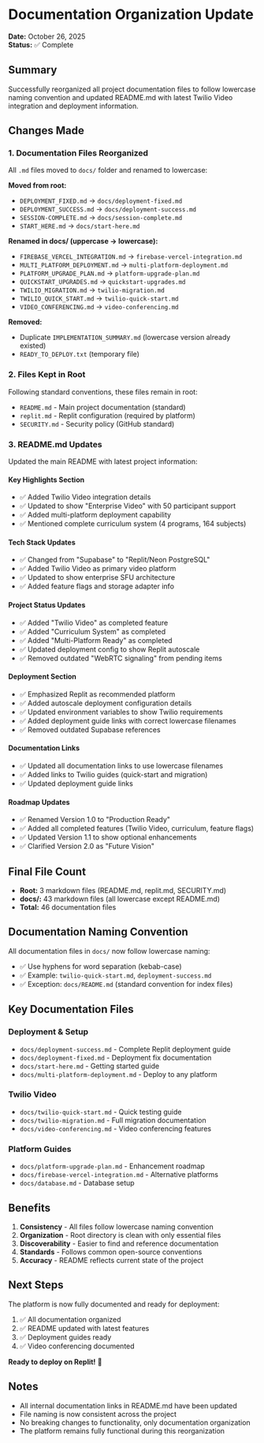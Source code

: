 # Documentation Organization Update

**Date:** October 26, 2025  
**Status:** ✅ Complete

## Summary

Successfully reorganized all project documentation files to follow lowercase naming convention and updated README.md with latest Twilio Video integration and deployment information.

## Changes Made

### 1. Documentation Files Reorganized

All `.md` files moved to `docs/` folder and renamed to lowercase:

**Moved from root:**
- `DEPLOYMENT_FIXED.md` → `docs/deployment-fixed.md`
- `DEPLOYMENT_SUCCESS.md` → `docs/deployment-success.md`
- `SESSION-COMPLETE.md` → `docs/session-complete.md`
- `START_HERE.md` → `docs/start-here.md`

**Renamed in docs/ (uppercase → lowercase):**
- `FIREBASE_VERCEL_INTEGRATION.md` → `firebase-vercel-integration.md`
- `MULTI_PLATFORM_DEPLOYMENT.md` → `multi-platform-deployment.md`
- `PLATFORM_UPGRADE_PLAN.md` → `platform-upgrade-plan.md`
- `QUICKSTART_UPGRADES.md` → `quickstart-upgrades.md`
- `TWILIO_MIGRATION.md` → `twilio-migration.md`
- `TWILIO_QUICK_START.md` → `twilio-quick-start.md`
- `VIDEO_CONFERENCING.md` → `video-conferencing.md`

**Removed:**
- Duplicate `IMPLEMENTATION_SUMMARY.md` (lowercase version already existed)
- `READY_TO_DEPLOY.txt` (temporary file)

### 2. Files Kept in Root

Following standard conventions, these files remain in root:
- `README.md` - Main project documentation (standard)
- `replit.md` - Replit configuration (required by platform)
- `SECURITY.md` - Security policy (GitHub standard)

### 3. README.md Updates

Updated the main README with latest project information:

#### Key Highlights Section
- ✅ Added Twilio Video integration details
- ✅ Updated to show "Enterprise Video" with 50 participant support
- ✅ Added multi-platform deployment capability
- ✅ Mentioned complete curriculum system (4 programs, 164 subjects)

#### Tech Stack Updates
- ✅ Changed from "Supabase" to "Replit/Neon PostgreSQL"
- ✅ Added Twilio Video as primary video platform
- ✅ Updated to show enterprise SFU architecture
- ✅ Added feature flags and storage adapter info

#### Project Status Updates
- ✅ Added "Twilio Video" as completed feature
- ✅ Added "Curriculum System" as completed
- ✅ Added "Multi-Platform Ready" as completed
- ✅ Updated deployment config to show Replit autoscale
- ✅ Removed outdated "WebRTC signaling" from pending items

#### Deployment Section
- ✅ Emphasized Replit as recommended platform
- ✅ Added autoscale deployment configuration details
- ✅ Updated environment variables to show Twilio requirements
- ✅ Added deployment guide links with correct lowercase filenames
- ✅ Removed outdated Supabase references

#### Documentation Links
- ✅ Updated all documentation links to use lowercase filenames
- ✅ Added links to Twilio guides (quick-start and migration)
- ✅ Updated deployment guide links

#### Roadmap Updates
- ✅ Renamed Version 1.0 to "Production Ready"
- ✅ Added all completed features (Twilio Video, curriculum, feature flags)
- ✅ Updated Version 1.1 to show optional enhancements
- ✅ Clarified Version 2.0 as "Future Vision"

## Final File Count

- **Root:** 3 markdown files (README.md, replit.md, SECURITY.md)
- **docs/:** 43 markdown files (all lowercase except README.md)
- **Total:** 46 documentation files

## Documentation Naming Convention

All documentation files in `docs/` now follow lowercase naming:
- ✅ Use hyphens for word separation (kebab-case)
- ✅ Example: `twilio-quick-start.md`, `deployment-success.md`
- ✅ Exception: `docs/README.md` (standard convention for index files)

## Key Documentation Files

### Deployment & Setup
- `docs/deployment-success.md` - Complete Replit deployment guide
- `docs/deployment-fixed.md` - Deployment fix documentation
- `docs/start-here.md` - Getting started guide
- `docs/multi-platform-deployment.md` - Deploy to any platform

### Twilio Video
- `docs/twilio-quick-start.md` - Quick testing guide
- `docs/twilio-migration.md` - Full migration documentation
- `docs/video-conferencing.md` - Video conferencing features

### Platform Guides
- `docs/platform-upgrade-plan.md` - Enhancement roadmap
- `docs/firebase-vercel-integration.md` - Alternative platforms
- `docs/database.md` - Database setup

## Benefits

1. **Consistency** - All files follow lowercase naming convention
2. **Organization** - Root directory is clean with only essential files
3. **Discoverability** - Easier to find and reference documentation
4. **Standards** - Follows common open-source conventions
5. **Accuracy** - README reflects current state of the project

## Next Steps

The platform is now fully documented and ready for deployment:

1. ✅ All documentation organized
2. ✅ README updated with latest features
3. ✅ Deployment guides ready
4. ✅ Video conferencing documented

**Ready to deploy on Replit!** 🚀

## Notes

- All internal documentation links in README.md have been updated
- File naming is now consistent across the project
- No breaking changes to functionality, only documentation organization
- The platform remains fully functional during this reorganization
